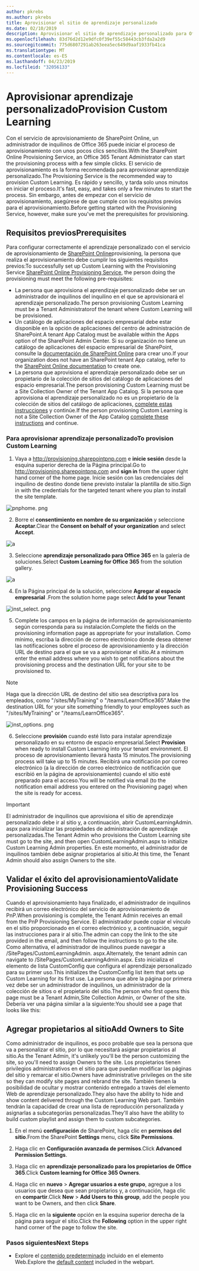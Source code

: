 ```yaml
---
author: pkrebs
ms.author: pkrebs
title: Aprovisionar el sitio de aprendizaje personalizado
ms.date: 02/10/2019
description: Aprovisionar el sitio de aprendizaje personalizado para Office 365 a través del motor de aprovisionamiento de SharePoint
ms.openlocfilehash: 83d76d2d12e9dfc0f39ef55c58443cb3fda2a2d9
ms.sourcegitcommit: 775d6807291ab263eea5ec649d9aaf1933fb41ca
ms.translationtype: MT
ms.contentlocale: es-ES
ms.lasthandoff: 04/23/2019
ms.locfileid: "32056133"
---
```

# <a name="provision-custom-learning"></a><span data-ttu-id="15cf8-103">Aprovisionar aprendizaje personalizado</span><span class="sxs-lookup"><span data-stu-id="15cf8-103">Provision Custom Learning</span></span>

<span data-ttu-id="15cf8-104">Con el servicio de aprovisionamiento de SharePoint Online, un administrador de inquilinos de Office 365 puede iniciar el proceso de aprovisionamiento con unos pocos clics sencillos.</span><span class="sxs-lookup"><span data-stu-id="15cf8-104">With the SharePoint Online Provisioning Service, an Office 365 Tenant Administrator can start the provisioning process with a few simple clicks.</span></span> <span data-ttu-id="15cf8-105">El servicio de aprovisionamiento es la forma recomendada para aprovisionar aprendizaje personalizado.</span><span class="sxs-lookup"><span data-stu-id="15cf8-105">The Provisioning Service is the recommended way to provision Custom Learning.</span></span> <span data-ttu-id="15cf8-106">Es rápido y sencillo, y tarda solo unos minutos en iniciar el proceso.</span><span class="sxs-lookup"><span data-stu-id="15cf8-106">It's fast, easy, and takes only a few minutes to start the process.</span></span> <span data-ttu-id="15cf8-107">Sin embargo, antes de empezar con el servicio de aprovisionamiento, asegúrese de que cumple con los requisitos previos para el aprovisionamiento.</span><span class="sxs-lookup"><span data-stu-id="15cf8-107">Before getting started with the Provisioning Service, however, make sure you've met the prerequisites for provisioning.</span></span>

## <a name="prerequisites"></a><span data-ttu-id="15cf8-108">Requisitos previos</span><span class="sxs-lookup"><span data-stu-id="15cf8-108">Prerequisites</span></span>
 
<span data-ttu-id="15cf8-109">Para configurar correctamente el aprendizaje personalizado con el servicio de aprovisionamiento de [SharePoint Online](https://provisioning.sharepointpnp.com)provisioning, la persona que realiza el aprovisionamiento debe cumplir los siguientes requisitos previos:</span><span class="sxs-lookup"><span data-stu-id="15cf8-109">To successfully set up Custom Learning with the Provisioning Service [SharePoint Online Provisioning Service](https://provisioning.sharepointpnp.com), the person doing the provisioning must meet the following pre-requisites:</span></span> 
 
- <span data-ttu-id="15cf8-110">La persona que aprovisiona el aprendizaje personalizado debe ser un administrador de inquilinos del inquilino en el que se aprovisionará el aprendizaje personalizado.</span><span class="sxs-lookup"><span data-stu-id="15cf8-110">The person provisioning Custom Learning must be a Tenant Administratorof the tenant where Custom Learning will be provisioned.</span></span>  
- <span data-ttu-id="15cf8-111">Un catálogo de aplicaciones del espacio empresarial debe estar disponible en la opción de aplicaciones del centro de administración de SharePoint.</span><span class="sxs-lookup"><span data-stu-id="15cf8-111">A tenant App Catalog must be available within the Apps option of the SharePoint Admin Center.</span></span> <span data-ttu-id="15cf8-112">Si su organización no tiene un catálogo de aplicaciones del espacio empresarial de SharePoint, consulte la [documentación de SharePoint Online](https://docs.microsoft.com/en-us/sharepoint/use-app-catalog) para crear uno.</span><span class="sxs-lookup"><span data-stu-id="15cf8-112">If your organization does not have an SharePoint tenant App catalog, refer to the [SharePoint Online documentation](https://docs.microsoft.com/en-us/sharepoint/use-app-catalog) to create one.</span></span>  
- <span data-ttu-id="15cf8-113">La persona que aprovisiona el aprendizaje personalizado debe ser un propietario de la colección de sitios del catálogo de aplicaciones del espacio empresarial.</span><span class="sxs-lookup"><span data-stu-id="15cf8-113">The person provisioning Custom Learning must be a Site Collection Owner of the Tenant App Catalog.</span></span> <span data-ttu-id="15cf8-114">Si la persona que aprovisiona el aprendizaje personalizado no es un propietario de la colección de sitios del catálogo de aplicaciones, [complete estas instrucciones](addappadmin.md) y continúe.</span><span class="sxs-lookup"><span data-stu-id="15cf8-114">If the person provisioning Custom Learning is not a Site Collection Owner of the App Catalog [complete these instructions](addappadmin.md) and continue.</span></span> 

### <a name="to-provision-custom-learning"></a><span data-ttu-id="15cf8-115">Para aprovisionar aprendizaje personalizado</span><span class="sxs-lookup"><span data-stu-id="15cf8-115">To provision Custom Learning</span></span>

1. <span data-ttu-id="15cf8-116">Vaya a http://provisioning.sharepointpnp.com e **inicie sesión** desde la esquina superior derecha de la Página principal.</span><span class="sxs-lookup"><span data-stu-id="15cf8-116">Go to http://provisioning.sharepointpnp.com and **sign in** from the upper right hand corner of the home page.</span></span>  <span data-ttu-id="15cf8-117">Inicie sesión con las credenciales del inquilino de destino donde tiene previsto instalar la plantilla de sitio.</span><span class="sxs-lookup"><span data-stu-id="15cf8-117">Sign in with the  credentials for the targeted tenant where you plan to install the site template.</span></span>

![pnphome. png](media/inst_signin.png)

2. <span data-ttu-id="15cf8-119">Borre el **consentimiento en nombre de su organización** y seleccione **Aceptar**.</span><span class="sxs-lookup"><span data-stu-id="15cf8-119">Clear the **Consent on behalf of your organization** and select **Accept**.</span></span>

![a](media/inst_perms.png)

3. <span data-ttu-id="15cf8-121">Seleccione **aprendizaje personalizado para Office 365** en la galería de soluciones.</span><span class="sxs-lookup"><span data-stu-id="15cf8-121">Select **Custom Learning for Office 365** from the solution gallery.</span></span>

![a](media/inst_select.png)

4. <span data-ttu-id="15cf8-123">En la Página principal de la solución, seleccione **Agregar al espacio empresarial** .</span><span class="sxs-lookup"><span data-stu-id="15cf8-123">From the solution home page select **Add to your Tenant**</span></span>

![inst_select. png](media/inst_add.png)

5. <span data-ttu-id="15cf8-125">Complete los campos en la página de información de aprovisionamiento según corresponda para su instalación.</span><span class="sxs-lookup"><span data-stu-id="15cf8-125">Complete the fields on the provisioning information page as appropriate for your installation.</span></span> <span data-ttu-id="15cf8-126">Como mínimo, escriba la dirección de correo electrónico donde desea obtener las notificaciones sobre el proceso de aprovisionamiento y la dirección URL de destino para el que se va a aprovisionar el sitio.</span><span class="sxs-lookup"><span data-stu-id="15cf8-126">At a minimum enter the email address where you wish to get notifications about the provisioning process and the destination URL for your site to be provisioned to.</span></span>  
> [!NOTE]
> <span data-ttu-id="15cf8-127">Haga que la dirección URL de destino del sitio sea descriptiva para los empleados, como "/sites/MyTraining" o "/teams/LearnOffice365".</span><span class="sxs-lookup"><span data-stu-id="15cf8-127">Make the destination URL for your site something friendly to your employees such as "/sites/MyTraining" or "/teams/LearnOffice365".</span></span>

![inst_options. png](media/inst_options.png)

6. <span data-ttu-id="15cf8-129">Seleccione **provisión** cuando esté listo para instalar aprendizaje personalizado en su entorno de espacio empresarial.</span><span class="sxs-lookup"><span data-stu-id="15cf8-129">Select **Provision** when ready to install Custom Learning into your tenant environment.</span></span>  <span data-ttu-id="15cf8-130">El proceso de aprovisionamiento llevará hasta 15 minutos.</span><span class="sxs-lookup"><span data-stu-id="15cf8-130">The provisioning process will take up to 15 minutes.</span></span> <span data-ttu-id="15cf8-131">Recibirá una notificación por correo electrónico (a la dirección de correo electrónico de notificación que escribió en la página de aprovisionamiento) cuando el sitio esté preparado para el acceso.</span><span class="sxs-lookup"><span data-stu-id="15cf8-131">You will be notified via email (to the notification email address you entered on the Provisioning page) when the site is ready for access.</span></span>

> [!IMPORTANT]
> <span data-ttu-id="15cf8-132">El administrador de inquilinos que aprovisiona el sitio de aprendizaje personalizado debe ir al sitio y, a continuación, abrir CustomLearningAdmin. aspx para inicializar las propiedades de administración de aprendizaje personalizadas.</span><span class="sxs-lookup"><span data-stu-id="15cf8-132">The Tenant Admin who provisions the Custom Learning site must go to the site, and then open CustomLearningAdmin.aspx to initialize Custom Learning Admin properties.</span></span> <span data-ttu-id="15cf8-133">En este momento, el administrador de inquilinos también debe asignar propietarios al sitio.</span><span class="sxs-lookup"><span data-stu-id="15cf8-133">At this time, the Tenant Admin should also assign Owners to the site.</span></span> 

## <a name="validate-provisioning-success"></a><span data-ttu-id="15cf8-134">Validar el éxito del aprovisionamiento</span><span class="sxs-lookup"><span data-stu-id="15cf8-134">Validate Provisioning Success</span></span>

<span data-ttu-id="15cf8-135">Cuando el aprovisionamiento haya finalizado, el administrador de inquilinos recibirá un correo electrónico del servicio de aprovisionamiento de PnP.</span><span class="sxs-lookup"><span data-stu-id="15cf8-135">When provisioning is complete, the Tenant Admin receives an email from the PnP Provisioning Service.</span></span> <span data-ttu-id="15cf8-136">El administrador puede copiar el vínculo en el sitio proporcionado en el correo electrónico y, a continuación, seguir las instrucciones para ir al sitio.</span><span class="sxs-lookup"><span data-stu-id="15cf8-136">The admin can copy the link to the site provided in the email, and then follow the instructions to go to the site.</span></span> <span data-ttu-id="15cf8-137">Como alternativa, el administrador de inquilinos puede navegar a <YOUR-SITE-COLLECTION-URL>/SitePages/CustomLearningAdmin. aspx.</span><span class="sxs-lookup"><span data-stu-id="15cf8-137">Alternately, the tenant admin can navigate to <YOUR-SITE-COLLECTION-URL>/SitePages/CustomLearningAdmin.aspx.</span></span> <span data-ttu-id="15cf8-138">Esto inicializa el elemento de lista CustomConfig que configura el aprendizaje personalizado para su primer uso.</span><span class="sxs-lookup"><span data-stu-id="15cf8-138">This initializes the CustomConfig list item that sets up Custom Learning for its first use.</span></span> <span data-ttu-id="15cf8-139">La persona que abre la página por primera vez debe ser un administrador de inquilinos, un administrador de la colección de sitios o el propietario del sitio.</span><span class="sxs-lookup"><span data-stu-id="15cf8-139">The person who first opens this page must be a Tenant Admin,Site Collection Admin, or Owner of the site.</span></span> <span data-ttu-id="15cf8-140">Debería ver una página similar a la siguiente:</span><span class="sxs-lookup"><span data-stu-id="15cf8-140">You should see a page that looks like this:</span></span> 

## <a name="add-owners-to-site"></a><span data-ttu-id="15cf8-141">Agregar propietarios al sitio</span><span class="sxs-lookup"><span data-stu-id="15cf8-141">Add Owners to Site</span></span>
<span data-ttu-id="15cf8-142">Como administrador de inquilinos, es poco probable que sea la persona que va a personalizar el sitio, por lo que necesitará asignar propietarios al sitio.</span><span class="sxs-lookup"><span data-stu-id="15cf8-142">As the Tenant Admin, it's unlikely you'll be the person customizing the site, so you'll need to assign Owners to the site.</span></span> <span data-ttu-id="15cf8-143">Los propietarios tienen privilegios administrativos en el sitio para que puedan modificar las páginas del sitio y remarcar el sitio.</span><span class="sxs-lookup"><span data-stu-id="15cf8-143">Owners have administrative privileges on the site so they can modify site pages and rebrand the site.</span></span> <span data-ttu-id="15cf8-144">También tienen la posibilidad de ocultar y mostrar contenido entregado a través del elemento Web de aprendizaje personalizado.</span><span class="sxs-lookup"><span data-stu-id="15cf8-144">They also have the ability to hide and show content delivered through the Custom Learning Web part.</span></span> <span data-ttu-id="15cf8-145">También tendrán la capacidad de crear una lista de reproducción personalizada y asignarlas a subcategorías personalizadas.</span><span class="sxs-lookup"><span data-stu-id="15cf8-145">They'll also have the ability to build custom playlist and assign them to custom subcategories.</span></span>  

1. <span data-ttu-id="15cf8-146">En el menú **configuración** de SharePoint, haga clic en **permisos del sitio**.</span><span class="sxs-lookup"><span data-stu-id="15cf8-146">From the SharePoint **Settings** menu, click **Site Permissions**.</span></span>
2. <span data-ttu-id="15cf8-147">Haga clic en **Configuración avanzada de permisos**.</span><span class="sxs-lookup"><span data-stu-id="15cf8-147">Click **Advanced Permission Settings**.</span></span>
3. <span data-ttu-id="15cf8-148">Haga clic en **aprendizaje personalizado para los propietarios de Office 365**.</span><span class="sxs-lookup"><span data-stu-id="15cf8-148">Click **Custom learning for Office 365 Owners**.</span></span>
4. <span data-ttu-id="15cf8-149">Haga clic en **nuevo** > **Agregar usuarios a este grupo**, agregue a los usuarios que desea que sean propietarios y, a continuación, haga clic en **compartir**.</span><span class="sxs-lookup"><span data-stu-id="15cf8-149">Click **New** > **Add Users to this group**, add the people you want to be Owners, and then click **Share**.</span></span>

8. <span data-ttu-id="15cf8-150">Haga clic en la **siguiente** opción en la esquina superior derecha de la página para seguir el sitio.</span><span class="sxs-lookup"><span data-stu-id="15cf8-150">Click the **Following** option in the upper right hand corner of the page to follow the site.</span></span>  

### <a name="next-steps"></a><span data-ttu-id="15cf8-151">Pasos siguientes</span><span class="sxs-lookup"><span data-stu-id="15cf8-151">Next Steps</span></span>
- <span data-ttu-id="15cf8-152">Explore el [contenido predeterminado](sitecontent.md) incluido en el elemento Web.</span><span class="sxs-lookup"><span data-stu-id="15cf8-152">Explore the [default content](sitecontent.md) included in the webpart.</span></span>

